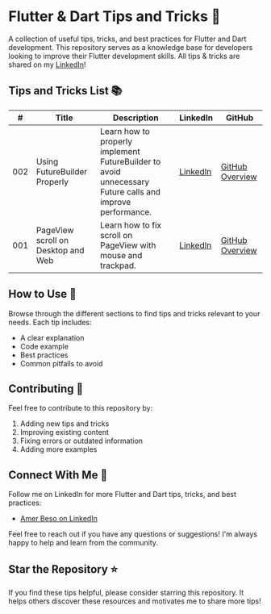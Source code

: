 # Flutter & Dart Tips and Tricks 🚀

A collection of useful tips, tricks, and best practices for Flutter and Dart development.
This repository serves as a knowledge base for developers looking to improve their Flutter development skills.
All tips & tricks are shared on my [LinkedIn](https://www.linkedin.com/in/amer-beso/)! 

## Tips and Tricks List 📚

| # | Title | Description | LinkedIn | GitHub |
|---|-------|-------------|-----------|-----------|
| 002 | Using FutureBuilder Properly | Learn how to properly implement FutureBuilder to avoid unnecessary Future calls and improve performance. | [LinkedIn](https://www.linkedin.com/feed/update/urn:li:activity:7326191684671750144/) | [GitHub Overview](https://github.com/abeso1/flutter-dart-tips-and-tricks/tree/main/tips_and_tricks/002%20-%20FutureBuilder%20used%20properly/index.md) |
| 001 | PageView scroll on Desktop and Web | Learn how to fix scroll on PageView with mouse and trackpad. | [LinkedIn](https://www.linkedin.com/feed/update/urn:li:activity:7325814193587154944/) | [GitHub Overview](https://github.com/abeso1/flutter-dart-tips-and-tricks/tree/main/tips_and_tricks/001%20-%20PageView%20scroll%20on%20Desktop%20and%20Web/index.md) |

## How to Use 🎯

Browse through the different sections to find tips and tricks relevant to your needs. Each tip includes:
- A clear explanation
- Code example
- Best practices
- Common pitfalls to avoid

## Contributing 🤝

Feel free to contribute to this repository by:
1. Adding new tips and tricks
2. Improving existing content
3. Fixing errors or outdated information
4. Adding more examples

## Connect With Me 👋

Follow me on LinkedIn for more Flutter and Dart tips, tricks, and best practices:
- [Amer Beso on LinkedIn](https://www.linkedin.com/in/amer-beso/)

Feel free to reach out if you have any questions or suggestions! I'm always happy to help and learn from the community.

## Star the Repository ⭐

If you find these tips helpful, please consider starring this repository. It helps others discover these resources and motivates me to share more tips!

